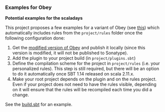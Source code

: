 ### Examples for Obey
**Potential examples for the scaladays**

This project proposes a few examples for a variant of Obey (see [this](https://github.com/mdemarne/Obey/tree/scaladays15)) which automatically includes rules from the `project/rules` folder once the following configuration done:

1. Get the [modified version of Obey](https://github.com/mdemarne/Obey/tree/scaladays15) and publish it locally (since this version is modified, it will not be published to Sonatype).
2. Add the plugin to your project build (in `project/plugins.sbt`)
3. Define the compilation scheme for the project in `project/rules` (i.e. your personalized rules). This step is still required, but there will be an option to do it automatically once SBT 1.14 released on scala 2.11.x.
4. Make your root project depends on the plugin and on the rules project. Even if your project does not need to have the rules visible, depending on it will ensure that the rules will be recompiled each time you did a change.

See the [build.sbt](https://github.com/mdemarne/obey-examples-scaladays15/blob/master/build.sbt) for an example.
